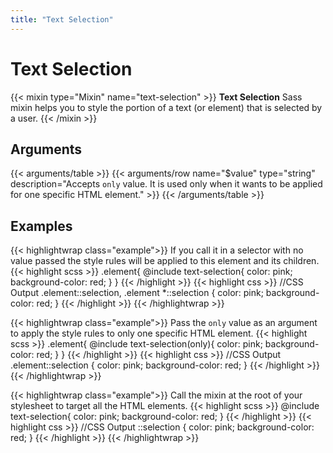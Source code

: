 ```yaml
---
title: "Text Selection"
---
```


# Text Selection

{{< mixin type="Mixin" name="text-selection" >}}
**Text Selection** Sass mixin helps you to style the portion of a text (or element) that is selected by a user.
{{< /mixin >}}

## Arguments

{{< arguments/table >}}
  {{< arguments/row name="$value" type="string" description="Accepts `only` value. It is used only when it wants to be applied for one specific HTML element." >}}
{{< /arguments/table >}}

## Examples

{{< highlightwrap class="example">}}
If you call it in a selector with no value passed the style rules will be applied to this element and its children.
{{< highlight scss >}}
.element{
  @include text-selection{
    color: pink;
    background-color: red;
  }
}
{{< /highlight >}}
{{< highlight css >}}
//CSS Output
.element::selection,
.element *::selection {
  color: pink;
  background-color: red;
}
{{< /highlight >}}
{{< /highlightwrap >}}

{{< highlightwrap class="example">}}
Pass the `only` value as an argument to apply the style rules to only one specific HTML element.
{{< highlight scss >}}
.element{
  @include text-selection(only){
    color: pink;
    background-color: red;
  }
}
{{< /highlight >}}
{{< highlight css >}}
//CSS Output
.element::selection {
  color: pink;
  background-color: red;
}
{{< /highlight >}}
{{< /highlightwrap >}}

{{< highlightwrap class="example">}}
Call the mixin at the root of your stylesheet to target all the HTML elements.
{{< highlight scss >}}
@include text-selection{
  color: pink;
  background-color: red;
}
{{< /highlight >}}
{{< highlight css >}}
//CSS Output
::selection {
  color: pink;
  background-color: red;
}
{{< /highlight >}}
{{< /highlightwrap >}}